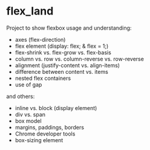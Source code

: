 # flex_land

Project to show flexbox usage and understanding:
- axes (flex-direction)
- flex element (display: flex; & flex = 1;)
- flex-shrink vs. flex-grow vs. flex-basis
- column vs. row vs. column-reverse vs. row-reverse
- alignment (justify-content vs. align-items)
- difference between content vs. items
- nested flex containers
- use of gap

and others:
- inline vs. block (display element)
- div vs. span
- box model
- margins, paddings, borders
- Chrome developer tools
- box-sizing element